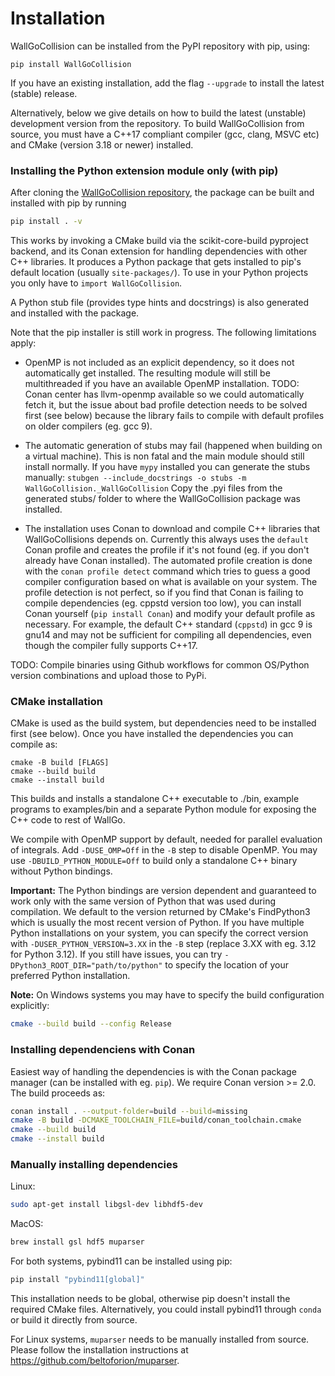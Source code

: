 # Installation

WallGoCollision can be installed from the PyPI repository with pip, using:

    pip install WallGoCollision

If you have an existing installation, add the flag `--upgrade` to install the latest (stable) release.

Alternatively, below we give details on how to build the latest (unstable) development version from the repository. To build WallGoCollision from source, you must have a C++17 compliant compiler (gcc, clang, MSVC etc) and CMake (version 3.18 or newer) installed.

### Installing the Python extension module only (with pip)

After cloning the [WallGoCollision repository](https://github.com/Wall-Go/WallGoCollision), the package can be built and installed with pip by running
```bash
pip install . -v
```

This works by invoking a CMake build via the scikit-core-build pyproject backend, and its Conan extension for handling dependencies with other C++ libraries.
It produces a Python package that gets installed to pip's default location (usually ```site-packages/```). To use in your Python projects you only have to ```import WallGoCollision```.

A Python stub file (provides type hints and docstrings) is also generated and installed with the package.

Note that the pip installer is still work in progress. The following limitations apply:
- OpenMP is not included as an explicit dependency, so it does not automatically get installed.
The resulting module will still be multithreaded if you have an available OpenMP installation.
TODO: Conan center has llvm-openmp available so we could automatically fetch it, but the issue about bad profile detection needs to be solved first (see below)
because the library fails to compile with default profiles on older compilers (eg. gcc 9).

- The automatic generation of stubs may fail (happened when building on a virtual machine). This is non fatal and the main module should still install normally. If you have ```mypy``` installed you can generate the stubs manually:
```stubgen --include_docstrings -o stubs -m WallGoCollision._WallGoCollision```
Copy the .pyi files from the generated stubs/ folder to where the WallGoCollision package was installed.

- The installation uses Conan to download and compile C++ libraries that WallGoCollisions depends on.
Currently this always uses the ```default``` Conan profile and creates the profile if it's not found (eg. if you don't already have Conan installed).
The automated profile creation is done with the ```conan profile detect``` command which tries to guess a good compiler configuration based on what is available on your system.
The profile detection is not perfect, so if you find that Conan is failing to compile dependencies (eg. cppstd version too low),
you can install Conan yourself (```pip install Conan```) and modify your default profile as necessary.
For example, the default C++ standard (```cppstd```) in gcc 9 is gnu14 and may not be sufficient for compiling all dependencies, even though the compiler fully supports C++17.

TODO: Compile binaries using Github workflows for common OS/Python version combinations and upload those to PyPi. 

### CMake installation

CMake is used as the build system, but dependencies need to be installed first (see below). Once you have installed the dependencies you can compile as:
```
cmake -B build [FLAGS]
cmake --build build
cmake --install build
```
This builds and installs a standalone C++ executable to ./bin, example programs to examples/bin and a separate Python module for exposing the C++ code to rest of WallGo.

We compile with OpenMP support by default, needed for parallel evaluation of integrals. Add `-DUSE_OMP=Off` in the `-B` step to disable OpenMP. You may use `-DBUILD_PYTHON_MODULE=Off` to build only a standalone C++ binary without Python bindings.

**Important:** The Python bindings are version dependent and guaranteed to work only with the same version of Python that was used during compilation. We default to the version returned by CMake's FindPython3 which is usually the most recent version of Python. If you have multiple Python installations on your system, you can specify the correct version with `-DUSER_PYTHON_VERSION=3.XX` in the `-B` step (replace 3.XX with eg. 3.12 for Python 3.12). If you still have issues, you can try `-DPython3_ROOT_DIR="path/to/python"` to specify the location of your preferred Python installation.

**Note:** On Windows systems you may have to specify the build configuration explicitly:
```bash
cmake --build build --config Release
```

### Installing dependenciens with Conan

Easiest way of handling the dependencies is with the Conan package manager (can be installed with eg. `pip`). We require Conan version >= 2.0. The build proceeds as:
```bash
conan install . --output-folder=build --build=missing
cmake -B build -DCMAKE_TOOLCHAIN_FILE=build/conan_toolchain.cmake
cmake --build build
cmake --install build
```

### Manually installing dependencies

Linux:
```bash
sudo apt-get install libgsl-dev libhdf5-dev
```

MacOS: 
```bash
brew install gsl hdf5 muparser
```

For both systems, pybind11 can be installed using pip:
```bash
pip install "pybind11[global]"
```
This installation needs to be global, otherwise pip doesn't install the required CMake files. Alternatively, you could install pybind11 through `conda` or build it directly from source.

For Linux systems, `muparser` needs to be manually installed from source. Please follow the installation instructions at https://github.com/beltoforion/muparser.
